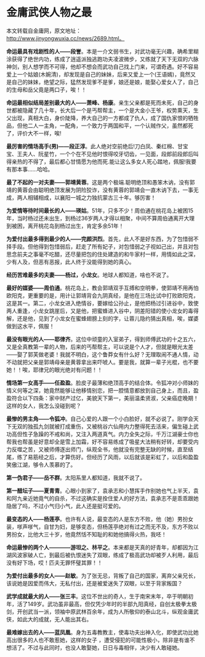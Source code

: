 # 金庸武侠人物之最
本文转载自金庸网，原文地址：http://www.jinyongwuxia.cc/news/2689.html。

**命运最具有戏剧性的人——段誉**。本是一介文弱书生，对武功毫无兴趣，确希里糊涂获得了绝世内功，练成了逍遥派独逃跑功夫凌波微步，又练就了天下无双的六脉神剑，别人想学而不可得，他却不想会而武功自己找上门来，可谓奇遇。好不容易爱上一个姑娘(木婉清)，却发现是自己的妹妹，后来又爱上一个(王语嫣)，竟然又是自己的妹妹，绝望之际，猛然发现爹不是爹，娘还是娘，能娶心爱女人了，自己的生母和岳父竟是两口子，唉！！
 
**命运最相似结局差别最大的人——萧峰、杨康**。亲生父亲都是死而未死，自己的身世都被隐藏了几十年，长大后一个是丐帮帮主，一个是大金小王爷，权势熏天，生父出现，真相大白，身价陡降，养大自己的一方都成了仇人，成了国仇家恨的牺牲品，但他二人一主角，一配角，一个致力于两国和平，一个认贼作父，虽然都死了，评价大不一样，唉!
 
**最厉害的情场高手(男)——段正淳**。此人绝对空前绝后!刀白凤、秦红棉、甘宝宝、王夫人、阮星竹，一个个在不见他时恨得咬牙切齿，一见面，段郎前段郎后叫得亲热的不得了，最后都心甘情愿为他而死.能让这么多女人死心踏地，佩服!我要有那本事......哈哈。
  
**最了不起的一对夫妻——郭靖黄蓉**。这是两个极端.聪明绝顶和愚笨木讷，没有郭靖的黄蓉会由聪明绝顶发展为阴险狡诈，没有黄蓉的郭靖会一直木讷下去，一事无成，两人相辅相成，以襄阳一城之力独抗蒙古三十年。够厉害！
 
**为爱情等待时间最长的人——瑛姑**。51年，只多不少！周伯通在桃花岛上被困15年，当时杨过还未出生，到杨过36岁两人才得以相聚，中间不算周伯通离开大理到被困，离开桃花岛到杨过出生，肯定多余51年！
 
**为爱付出最多得到最少的人——完颜洪烈**。首先，此人不是好东西，为了包惜弱不择手段。但他得到包惜弱后，赶走了所有妃子，对包惜弱之子视如己出，并且对包思念前夫之事毫不吃醋，还尽量把包的住处建造的和牛家村一样，用情如此之深，少有人及，但恶有恶报，此人终于没能得到她的真心。
 
**经历苦难最多的夫妻——杨过，小龙女**。地球人都知道，啥也不说了。
 
**最好的媒婆——周伯通**。桃花岛上，教会郭靖双手互搏和空明拳，使郭靖不用再怕欧阳克，更重要的是，用计让郭靖背会九阴真经，是他在三场比试中打败欧阳克，这是其一。第二，小龙女进入绝情谷，要嫁给公孙止，是他把杨过引进谷中，致使两人重逢，小龙女跳崖后，又是他，把蜜蜂进入谷中，阴差阳错的使小龙女的毒得解，还是他，见到了小龙女在蜜蜂翅膀上刻的字，让蓉儿隐约猜出真相，唉，媒婆做到这水平，佩服！
 
**最没有眼光的人——耶律齐**。这位中顽童的入室弟子，得到师傅武功的十之五六，又是全真教第一辈的人物，后来的丐帮帮主，可以说是个人才，但就是眼光太差——娶了郭芙做老婆！我就不明白，这个鲁莽女有什么好？无理取闹不通人情，动不动就把父亲是郭靖母亲是黄蓉拿出来吓唬人。要是我，就算一辈子光棍，也不要她！！唉，耶律兄的眼光绝对有问题！！


**情场第一女高手——任盈盈**。脸皮子最薄和绝顶高手的结合体。令狐冲对小师妹的情义何等之深，她竟然能够让他移情别恋，把一腔情意都放到自己身上，而且，盈盈符合以下四条：家中财产过亿，美貌天下第一，美丽温柔贤淑，父亲癌症晚期！这样的女人，我怎么没碰到呢？
 
**最惨的男主角——令狐冲**。自己心爱的人跟一个小白脸好，就不必说了。刚学会天下无双的独孤九剑就被打成重伤，又被桃谷六仙用内力整得死去活来，偏生碰上武功高但性子急躁的不戒和尚，又注入两道真气。内力全失之际，千万江湖豪士你也帮我也帮虽是好意却全是雪上加霜，好不容易练成了吸星大法稍有好转，却要受内力反噬之苦，又被师傅逐出师门，纵观全书，他就没有完整无缺的时候，直至结尾，练了易筋经之后，才算伤好。但经历了风雨，以后就该是彩虹了，以后和盈盈笑傲江湖，够令人羡慕的了。
 
**第一伪君子——岳不群**。太阳系里人都知道，我就不说了。

**第一醋坛子——夏青青**。心眼小到家了，袁承志和小慧挥手作别她也气上半天，袁和阿九亲近她竟气的自杀，不过这确实是拴住爱人的好方法，袁承志不是乖乖跟她隐居了吗，不过小气归小气，此人还是挺可爱的。
  
**最变态的人——杨莲亭**。也许有人说，最变态的人是东方不败，他（她）男扮女装，嗲声嗲气，自甘为妇，是够变态，但杨莲亭绝对有过之而无不及，东方不败以男扮女，比他大三十岁，他竟然恬不知耻的和她他搞得火热，我呸！
 
**命运最惨的两个人————游坦之、林平之**。本来都是天真的好青年，却都因为江湖风波家破人亡，到最后被仇恨迷失了双眼，练成了极高武功却被歹人利用，最后没有好下场，哎！匹夫无罪怀璧其罪！！
 
 
**为爱付出最多的女人——赵敏**。为了张无忌，背叛了自己的国家，离弃父亲兄长，该说她是因爱而伟大，无私付出，还是被爱迷失了双眼，以至于背家叛国？


**武学成就最大的人——张三丰**。这位不世出的奇人，生于南宋末年，卒于明朝初年，活了149岁。武功虽非最高，但仅凭少年时的半部九阳真经，自创太极拳太极剑，开创武当一派，领袖中原武林百余年，成为人所敬仰的泰山北斗，纵观金庸武侠，如此大的成就，无人能出其右。

**最难嫁出去的人——蓝凤凰**。身为五毒教教主，使毒功夫出神入化，即使武功比她高出很多的人也不敢惹她，这样的女子 ，遭受侵犯的可能性极小，除非是有谁不想活了。不过与此同时，也没人敢娶她，日日与毒相伴，决少有人敢碰她。


